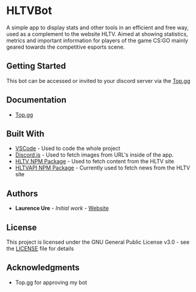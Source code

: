 # HLTVBot
A simple app to display stats and other tools in an efficient and free way, used as a complement to the website HLTV. Aimed at showing statistics, metrics and important information for players of the game CS:GO mainly geared towards the competitive esports scene.

## Getting Started

This bot can be accessed or invited to your discord server via the [Top.gg](https://top.gg/bot/548165454158495745)

## Documentation

* [Top.gg](https://top.gg/bot/548165454158495745)

## Built With

* [VSCode](https://code.visualstudio.com/) - Used to code the whole project
* [Discord.js](https://discord.js.org/#/) - Used to fetch images from URL's inside of the app.
* [HLTV NPM Package](https://www.npmjs.com/package/hltv) - Used to fetch content from the HLTV site
* [HLTVAPI NPM Package](https://www.npmjs.com/package/hltv-api) - Currently used to fetch news from the HLTV site

## Authors

* **Laurence Ure** - *Initial work* - [Website](http://www.laurenceure.me)

## License

This project is licensed under the GNU General Public License v3.0 - see the [LICENSE](LICENSE) file for details

## Acknowledgments

* Top.gg for approving my bot
